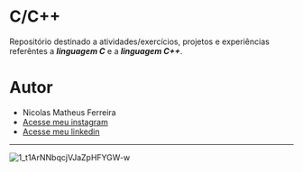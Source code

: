 # C/C++
 
Repositório destinado a atividades/exercícios, projetos e experiências referêntes a **_linguagem C_** e a **_linguagem C++_**.

# Autor 
- Nicolas Matheus Ferreira
- [Acesse meu instagram](https://www.instagram.com/nicolas.matheus.ferreira/)
- [Acesse meu linkedin](https://www.linkedin.com/in/nicolas-matheus-ferreira-8465581a8/)
***
![1_t1ArNNbqcjVJaZpHFYGW-w](https://user-images.githubusercontent.com/71523671/121932192-f482f900-cd1a-11eb-8e7d-38868398d875.png)
